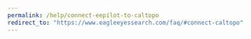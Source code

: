 ```yaml
---
permalink: /help/connect-eepilot-to-caltopo
redirect_to: "https://www.eagleeyessearch.com/faq/#connect-caltopo"
---
```

